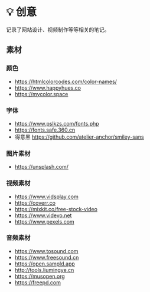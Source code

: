 # 💡 创意

记录了网站设计、视频制作等等相关的笔记。

## 素材

### 颜色

- <https://htmlcolorcodes.com/color-names/>
- <https://www.happyhues.co>
- <https://mycolor.space>

### 字体

- <https://www.pslkzs.com/fonts.php>
- <https://fonts.safe.360.cn>
- 得意黑 <https://github.com/atelier-anchor/smiley-sans>

### 图片素材

- <https://unsplash.com/>

### 视频素材

- <https://www.vidsplay.com>
- <https://coverr.co>
- <https://mixkit.co/free-stock-video>
- <https://www.videvo.net>
- <https://www.pexels.com>

### 音频素材

- <https://www.tosound.com>
- <https://www.freesound.cn>
- <https://open.sampld.app>
- <http://tools.liumingye.cn>
- <https://musopen.org>
- <https://freepd.com>
